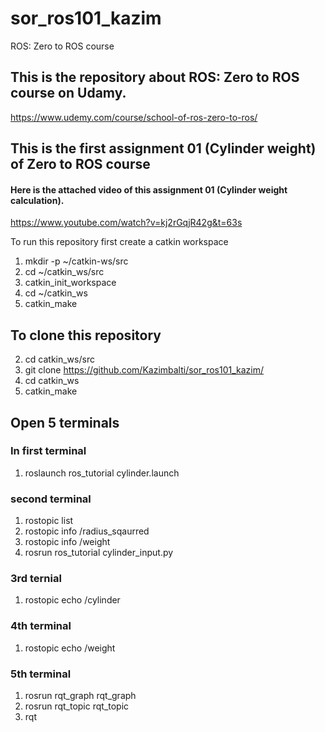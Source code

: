 # sor_ros101_kazim
ROS: Zero to ROS course  

## This is the repository about ROS: Zero to ROS course on Udamy.
https://www.udemy.com/course/school-of-ros-zero-to-ros/

## This is the first assignment 01 (Cylinder weight) of Zero to ROS course
#### Here is the attached video of this assignment 01 (Cylinder weight calculation).
https://www.youtube.com/watch?v=kj2rGqjR42g&t=63s

To run this repository first create a catkin workspace
1. mkdir -p ~/catkin-ws/src
2. cd ~/catkin_ws/src
3. catkin_init_workspace
4. cd ~/catkin_ws
5. catkin_make 


## To clone this repository 
2. cd catkin_ws/src
2. git clone https://github.com/Kazimbalti/sor_ros101_kazim/
3. cd catkin_ws
4. catkin_make

## Open 5 terminals
### In first terminal
1. roslaunch ros_tutorial cylinder.launch

### second terminal
1. rostopic list
2. rostopic info /radius_sqaurred
3. rostopic info /weight
4. rosrun ros_tutorial cylinder_input.py

### 3rd ternial
1. rostopic echo /cylinder

### 4th terminal 
1. rostopic echo /weight

### 5th terminal
1. rosrun rqt_graph rqt_graph
2. rosrun rqt_topic rqt_topic
3. rqt

